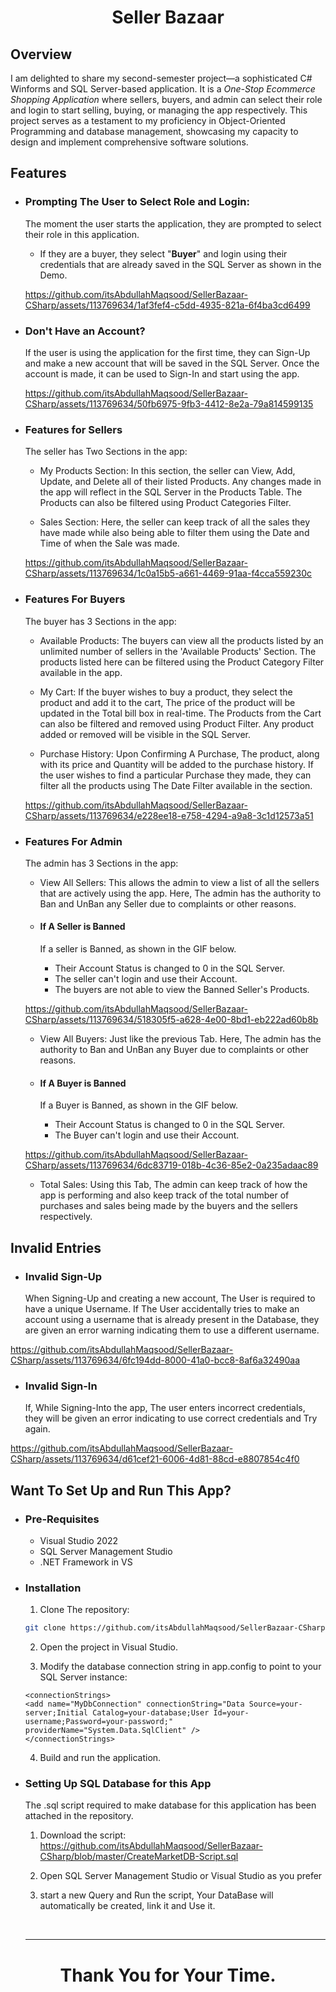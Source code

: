 <h1 align="center"> Seller Bazaar </h1>

## Overview

I am delighted to share my second-semester project—a sophisticated C# Winforms and SQL Server-based application. It is a *One-Stop Ecommerce Shopping Application* where sellers, buyers, and admin can select their role and login to start selling, buying, or managing the app respectively. This project serves as a testament to my proficiency in Object-Oriented Programming and database management, showcasing my capacity to design and implement comprehensive software solutions.

## Features

- ### Prompting The User to Select Role and Login:

  The moment the user starts the application, they are prompted to select their role in this application.
  
  - If they are a buyer, they select "**Buyer**" and login using their credentials that are already saved in the SQL Server as shown in the Demo.
  

  https://github.com/itsAbdullahMaqsood/SellerBazaar-CSharp/assets/113769634/1af3fef4-c5dd-4935-821a-6f4ba3cd6499

- ### Don't Have an Account?

  If the user is using the application for the first time, they can Sign-Up and make a new account that will be saved in the SQL Server. Once the account is made, it can be used to Sign-In and start using the app.
  
  https://github.com/itsAbdullahMaqsood/SellerBazaar-CSharp/assets/113769634/50fb6975-9fb3-4412-8e2a-79a814599135

- ### Features for Sellers

  The seller has Two Sections in the app:
  
  - My Products Section: In this section, the seller can View, Add, Update, and Delete all of their listed Products. Any changes made in the app will reflect in the SQL Server in the Products Table. The Products can also be filtered using Product Categories Filter.
  
  - Sales Section: Here, the seller can keep track of all the sales they have made while also being able to filter them using the Date and Time of when the Sale was made.

  https://github.com/itsAbdullahMaqsood/SellerBazaar-CSharp/assets/113769634/1c0a15b5-a661-4469-91aa-f4cca559230c

- ### Features For Buyers

  The buyer has 3 Sections in the app:

  - Available Products: The buyers can view all the products listed by an unlimited number of sellers in the 'Available Products' Section. The products listed here can be filtered using the Product Category Filter available in the app.
    
  - My Cart: If the buyer wishes to buy a product, they select the product and add it to the cart, The price of the product will be updated in the Total bill box in real-time. The Products from the Cart can also be filtered and removed using Product Filter. Any product added or removed will be visible in the SQL Server.
 
  - Purchase History: Upon Confirming A Purchase, The product, along with its price and Quantity will be added to the purchase history. If the user wishes to find a particular Purchase they made, they can filter all the products using The Date Filter available in the section.

  https://github.com/itsAbdullahMaqsood/SellerBazaar-CSharp/assets/113769634/e228ee18-e758-4294-a9a8-3c1d12573a51

- ### Features For Admin

    The admin has 3 Sections in the app:

    - View All Sellers: This allows the admin to view a list of all the sellers that are actively using the app. Here, The admin has the authority to Ban and UnBan any Seller due to complaints or other reasons.

    - #### If A Seller is Banned

         If a seller is Banned, as shown in the GIF below.
         - Their Account Status is changed to 0 in the SQL Server.
         - The seller can't login and use their Account.
         - The buyers are not able to view the Banned Seller's Products.

  https://github.com/itsAbdullahMaqsood/SellerBazaar-CSharp/assets/113769634/518305f5-a628-4e00-8bd1-eb222ad60b8b

    - View All Buyers: Just like the previous Tab. Here, The admin has the authority to Ban and UnBan any Buyer due to complaints or other reasons.
    
    - #### If A Buyer is Banned

         If a Buyer is Banned, as shown in the GIF below.
         - Their Account Status is changed to 0 in the SQL Server.
         - The Buyer can't login and use their Account.

    

  https://github.com/itsAbdullahMaqsood/SellerBazaar-CSharp/assets/113769634/6dc83719-018b-4c36-85e2-0a235adaac89



    - Total Sales: Using this Tab, The admin can keep track of how the app is performing and also keep track of the total number of purchases and sales being made by the buyers and the sellers respectively.

## Invalid Entries

- ### Invalid Sign-Up

    When Signing-Up and creating a new account, The User is required to have a unique Username. If The User accidentally tries to make an account using a username that is already present in the Database, they are given an error warning indicating them to use a different username.

https://github.com/itsAbdullahMaqsood/SellerBazaar-CSharp/assets/113769634/6fc194dd-8000-41a0-bcc8-8af6a32490aa

- ### Invalid Sign-In

    If, While Signing-Into the app, The user enters incorrect credentials, they will be given an error indicating to use correct credentials and Try again.

https://github.com/itsAbdullahMaqsood/SellerBazaar-CSharp/assets/113769634/d61cef21-6006-4d81-88cd-e8807854c4f0


## Want To Set Up and Run This App?

- ### Pre-Requisites

  - Visual Studio 2022
  - SQL Server Management Studio
  - .NET Framework in VS

- ### Installation

  1. Clone The repository:
  ``` bash
  git clone https://github.com/itsAbdullahMaqsood/SellerBazaar-CSharp.git
  ```

  2. Open the project in Visual Studio.

  3. Modify the database connection string in app.config to point to your SQL Server instance:
  ```
  <connectionStrings>
  <add name="MyDbConnection" connectionString="Data Source=your-server;Initial Catalog=your-database;User Id=your-       
  username;Password=your-password;" providerName="System.Data.SqlClient" />
  </connectionStrings>
  ```

  4. Build and run the application.

 - ### Setting Up SQL Database for this App

    The .sql script required to make database for this application has been attached in the repository.

    1. Download the script: https://github.com/itsAbdullahMaqsood/SellerBazaar-CSharp/blob/master/CreateMarketDB-Script.sql

    2. Open SQL Server Management Studio or Visual Studio as you prefer
   
    3.  start a new Query and Run the script, Your DataBase will automatically be created, link it and Use it.

   <br><hr>
  <h1 align="center">Thank You for Your Time.</h1> 

